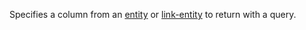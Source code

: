 Specifies a column from an [entity](../entity.md) or [link-entity](../link-entity.md) to return with a query.